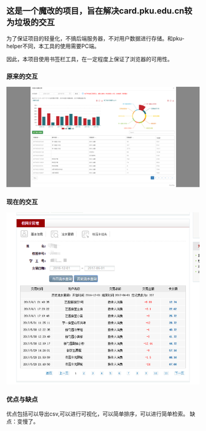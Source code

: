 ## 这是一个魔改的项目，旨在解决card.pku.edu.cn较为垃圾的交互

为了保证项目的轻量化，不搞后端服务器，不对用户数据进行存储。和pku-helper不同，本工具的使用需要PC端。

因此，本项目使用书签栏工具，在一定程度上保证了浏览器的可用性。

### 原来的交互
![image](./imgs/sp170701_124333.png)

### 现在的交互
![image](./imgs/sp170701_124136.png)

### 优点与缺点
优点包括可以导出csv,可以进行可视化，可以简单排序，可以进行简单检索。
缺点：变慢了。
